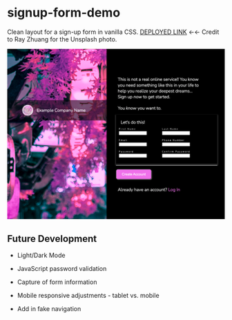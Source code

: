 # signup-form-demo

Clean layout for a sign-up form in vanilla CSS.
[DEPLOYED LINK](https://alexgeis.github.io/signup-form-demo/) &larr;&larr;
Credit to Ray Zhuang for the Unsplash photo.

![Screenshot of web form](./assets/images/screenshot-5.26.22.png)

## Future Development

- Light/Dark Mode

- JavaScript password validation

- Capture of form information

- Mobile responsive adjustments - tablet vs. mobile

- Add in fake navigation
